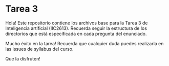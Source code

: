 # Tarea 3
Hola! Este repositorio contiene los archivos base para la Tarea 3 de Inteligencia artificial (IIC2613). Recuerda seguir la estructura de los directorios que está específicada en cada pregunta del enunciado.

Mucho éxito en la tarea! Recuerda que cualquier duda puedes realizarla en las issues de syllabus del curso.

Que la disfruten!